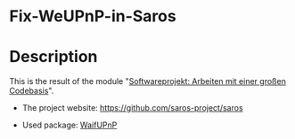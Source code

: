 # Fix-WeUPnP-in-Saros

# Description

This is the result of the module "[Softwareprojekt: Arbeiten mit einer großen Codebasis](https://www.mi.fu-berlin.de/w/SE/SoftwareprojektGroßeCodeBasisWS20)".

- The project website: https://github.com/saros-project/saros

- Used package: [WaifUPnP](https://github.com/adolfintel/WaifUPnP)

